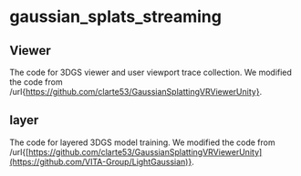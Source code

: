 # gaussian_splats_streaming

## Viewer
The code for 3DGS viewer and user viewport trace collection. We modified the code from /url{https://github.com/clarte53/GaussianSplattingVRViewerUnity}.

## layer
The code for layered 3DGS model training. We modified the code from /url{[https://github.com/clarte53/GaussianSplattingVRViewerUnity](https://github.com/VITA-Group/LightGaussian)}.

